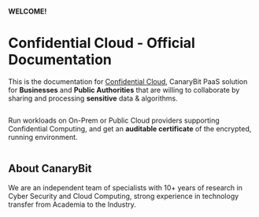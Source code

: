 **WELCOME!**

# Confidential Cloud - Official Documentation

This is the documentation for [Confidential Cloud](http://confidentialcloud.io), CanaryBit PaaS solution for **Businesses** and **Public Authorities** that are willing to collaborate by sharing and processing **sensitive** data & algorithms.

<embed src="./img/confidential-cloud-solution.png" alt="CanaryBit Confidential Cloud" width="100%" />

Run workloads on On-Prem or Public Cloud providers supporting Confidential Computing, and get an **auditable certificate** of the encrypted, running environment.

<embed src="./img/confidential-cloud-platform.png" alt="CanaryBit Confidential Cloud" width="100%" />

## About CanaryBit

We are an independent team of specialists with 10+ years of research in Cyber Security and Cloud Computing, strong experience in technology transfer from Academia to the Industry.
